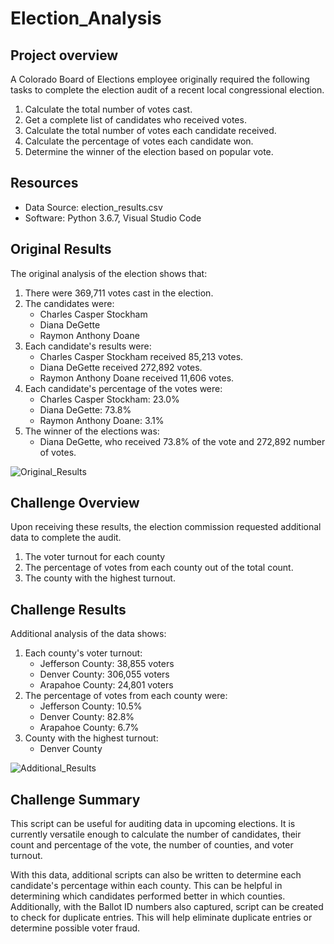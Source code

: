 # Election_Analysis

## Project overview
A Colorado Board of Elections employee originally required the following tasks to complete the election audit of a recent local congressional election.

1. Calculate the total number of votes cast.
2. Get a complete list of candidates who received votes.
3. Calculate the total number of votes each candidate received.
4. Calculate the percentage of votes each candidate won.
5. Determine the winner of the election based on popular vote.

## Resources
- Data Source: election_results.csv
- Software: Python 3.6.7, Visual Studio Code

## Original Results
The original analysis of the election shows that:
1. There were 369,711 votes cast in the election.
2. The candidates were:
    - Charles Casper Stockham
    - Diana DeGette
    - Raymon Anthony Doane
3. Each candidate's results were:
    - Charles Casper Stockham received 85,213 votes.
    - Diana DeGette received 272,892 votes.
    - Raymon Anthony Doane received 11,606 votes.
4. Each candidate's percentage of the votes were:
    - Charles Casper Stockham: 23.0%
    - Diana DeGette: 73.8%
    - Raymon Anthony Doane: 3.1%
5. The winner of the elections was:
    - Diana DeGette, who received 73.8% of the vote and 272,892 number of votes.

![Original_Results](https://user-images.githubusercontent.com/106561880/176063827-cd6e4a3c-8e24-437a-afb6-f0f4ce97bc9f.png)

## Challenge Overview
Upon receiving these results, the election commission requested additional data to complete the audit.

1. The voter turnout for each county
2. The percentage of votes from each county out of the total count.
3. The county with the highest turnout.
## Challenge Results
Additional analysis of the data shows:

1. Each county's voter turnout:
    - Jefferson County: 38,855 voters
    - Denver County: 306,055 voters
    - Arapahoe County: 24,801 voters
2. The percentage of votes from each county were:
    - Jefferson County: 10.5%
    - Denver County: 82.8%
    - Arapahoe County: 6.7%
3. County with the highest turnout:
    - Denver County

![Additional_Results](https://user-images.githubusercontent.com/106561880/176063859-dc5657dc-3d08-4b64-b986-4519c7f22e00.png)

## Challenge Summary
This script can be useful for auditing data in upcoming elections.  It is currently versatile enough to calculate the number of candidates, their count and percentage of the vote, the number of counties, and voter turnout.  

With this data, additional scripts can also be written to determine each candidate's percentage within each county.  This can be helpful in determining which candidates performed better in which counties.  Additionally, with the Ballot ID numbers also captured, script can be created to check for duplicate entries.  This will help eliminate duplicate entries or determine possible voter fraud.

